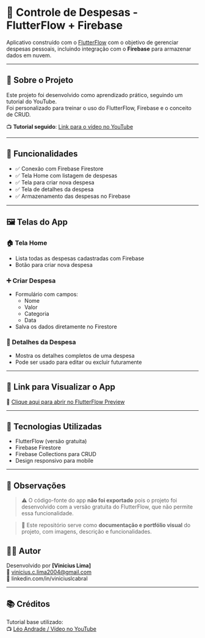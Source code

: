 # 💸 Controle de Despesas - FlutterFlow + Firebase

Aplicativo construído com o [FlutterFlow](https://flutterflow.io/) com o objetivo de gerenciar despesas pessoais, incluindo integração com o **Firebase** para armazenar dados em nuvem.

---

## 🧠 Sobre o Projeto

Este projeto foi desenvolvido como aprendizado prático, seguindo um tutorial do YouTube.  
Foi personalizado para treinar o uso do FlutterFlow, Firebase e o conceito de CRUD.

📺 **Tutorial seguido**: [Link para o vídeo no YouTube](https://youtu.be/A-T-WMC8Qfk?si=k3x6uEMneK6cO-CG)  


---

## 🚀 Funcionalidades

- ✅ Conexão com Firebase Firestore
- ✅ Tela Home com listagem de despesas
- ✅ Tela para criar nova despesa
- ✅ Tela de detalhes da despesa
- ✅ Armazenamento das despesas no Firebase

---

## 🖼️ Telas do App

### 🏠 Tela Home
- Lista todas as despesas cadastradas com Firebase
- Botão para criar nova despesa

### ➕ Criar Despesa
- Formulário com campos:
  - Nome
  - Valor
  - Categoria
  - Data
- Salva os dados diretamente no Firestore

### 📄 Detalhes da Despesa
- Mostra os detalhes completos de uma despesa
- Pode ser usado para editar ou excluir futuramente

---

## 🔗 Link para Visualizar o App

🔗 [Clique aqui para abrir no FlutterFlow Preview](https://app.flutterflow.io/preview/cadastrode-despesas-rqt1ts?page=HomePage)  


---

## 🔧 Tecnologias Utilizadas

- FlutterFlow (versão gratuita)
- Firebase Firestore
- Firebase Collections para CRUD
- Design responsivo para mobile

---

## 📎 Observações

> ⚠️ O código-fonte do app **não foi exportado** pois o projeto foi desenvolvido com a versão gratuita do FlutterFlow, que não permite essa funcionalidade.

> 📌 Este repositório serve como **documentação e portfólio visual** do projeto, com imagens, descrição e funcionalidades.


## 🙋‍♂️ Autor

Desenvolvido por **[Vinicius Lima]**  
📧 vinicius.c.lima2004@gmail.com  
💼 linkedin.com/in/viniciuslcabral

---

## 📚 Créditos

Tutorial base utilizado:  
📺 [Léo Andrade / Vídeo no YouTube](https://www.youtube.com/@leoandradenet)

